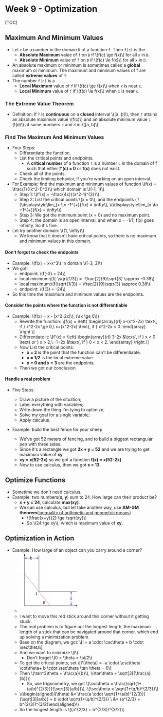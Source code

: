 # Week 9 - Optimization

[TOC]

## Maximum And Minimum Values

* Let `c` be a number in the domain `D` of a function `f`. Then `f(c)` is the 
    * **Absolute Maximum** value of `f` on `D` if \\(f(c) \ge f(x)\\) for all `x` in `D`.
    * **Absolute Minimum** value of `f` on `D` if \\(f(c) \le f(x)\\) for all `x` in `D`.
* An absolute maximum or minimum is sometimes called a **global** maximum or minimum. The maximum and minimum values of f are called **extreme values** of `f`.
* The number `f(c)` is a
    * **Local Maximum** value of `f` if \\(f(c) \ge f(x)\\) when `x` is near `c`.
    * **Local Minimum** value of `f` if \\(f(c) \le f(x)\\) when `x` is near `c`.

### The Extreme Value Theorem

* Definition: If `f` is **continuous** on a **closed** interval \\([a, b]\\), then `f` attains an absolute maximum value \\(f(c)\\) and an absolute minimum value \\(f(d)\\) at some numbers `c` and `d` in \\([a, b]\\).

### Find The Maximum And Minimum Values

* Four Steps:
    * Differentiate the function.
    * List the critical points and endpoints.
        * A **critical number** of a function `f` is a number `c` in the domain of f such that either **f'(c) = 0** or **f(c)** does not exist.
    * Check all of the points.
    * Check the limiting behavior, if you're working on an open interval. 
* For Example: find the maximum and minimum values of function \\(f(x) = \frac{1}{(x^2-1)^2}\\) which domain is \\((-1, 1)\\).
    * Step 1: \\(f'(x) = -\frac{4x}{(x^2-1)^{3}}\\)
    * Step 2: List the critical points \\(x = 0\\), and the endpoints ( \\(\displaystyle\lim_{x \to -1^{+}}f(x) = \infty\\), \\(\displaystyle\lim_{x \to +1^{+}}f(x) = \infty\\))
    * Step 3: We got the minimum point (x = 0) and no maximum point.
    * Step 4: the domain is an open interval, and when x = -1/1, f(x) goes infinity. So it's fine.
* Let try another domain: \\((1, \infty)\\)
    * We know that it doesn't have critical points, so there is no maximum and minimum values in this domain.

#### Don't forgot to check the endpoints

* Example: \\(f(x) = x-x^3\\) in domain \\([-3, 3]\\)
* We got:
    * endpoint: \\(f(-3) = 24\\)
    * local minimum:\\(f(-\sqrt{1/3}) = -\frac{2}{9}\sqrt{3} \approx -0.38\\)
    * local maximum:\\(f(\sqrt{1/3}) = \frac{2}{9}\sqrt{3} \approx 0.38\\)
    * endpoint: \\(f(3) = -24\\)
* So this time the maximum and minimum values are the endpoints.

#### Consider the points where the function is not differentiable

* Example: \\(f(x) = x - |x^2-2x|\\), (\\(x \ge 0\\))
    * Rewrite the function: \\[f(x) = \left\{ \begin{array}{rl} 
    x-(x^2-2x) \text{, if } x^2-2x \ge 0,\\ 
    x+(x^2-2x) \text{, if } x^2-2x < 0. 
    \end{array} \right.\\]
    * Differentiate it: \\[f'(x) = \left\{ \begin{array}{rl} 
    3-2x &\text{, if } x < 0 \text{ or } x > 2,\\ 
    -1+2x &\text{, if } 0 < x < 2. 
    \end{array} \right.\\]
    * Now List the critical points:
        * **x = 2** is the point that the function can't be differentiable.
        * **x = 1/2** is the local extreme value
        * **x = 0 and x = 3** are the endpoints.
    * Then we got our conclusion.

#### Handle a real problem

* Five Steps: 
    * Draw a picture of the situation;
    * Label everything with variables;
    * Write down the thing I'm tying to optimize;
    * Solve my goal for a single variable;
    * Apply calculus.

* Example: build the best fence for your sheep
    * We've got 52 meters of fencing, and to build a biggest rectangular pen with three sides.
    * Since it's a rectangle we got **2x + y = 52** and we are trying to get maximum value of **xy**
    * **xy = x(52-2x)** so we got a function **f(x) = x(52-2x)** 
    * Now to use calculus, then we got **x = 13**.

## Optimize Functions

* Sometime we don't need calculus.
* Example: two numbers(**x, y**) sum to 24. How large can their product be?
    * **x + y = 24**, calculate **max(xy)**.
    * We can use calculus, but let take another way, use **AM-GM theorem**([inequality of arithmetic and geometric means](https://en.wikipedia.org/wiki/Inequality_of_arithmetic_and_geometric_means))
        * \\(\frac{x+y}{2} \ge \sqrt{xy}\\)
        * So \\(24 \ge xy\\), which is maximum value of **xy**.

## Optimization in Action 

* Example: How large of an object can you carry around a corner?
    * <img src="media/15104787435820.jpg" style="width:200px" />
    * I want to move this red stick around this corner without it getting stuck. 
    * The real problem is to figure out the longest length, the maximum length of a stick that can be navigated around that corner. which end up solving a minimization problem.
    * Base on the diagram, we got: \\[l = a \cdot \csc\theta + b \cdot \sec\theta\\]
    * And we want to minimize \\(l\\). 
        * Don't forget \\(0 < \theta < \pi/2\\)
    * To get the critical points, set \\[l'(\theta) = -a \cdot \csc\theta \cot\theta+ b \cdot \sec\theta \tan \theta = 0\\]
    * Then \\(\tan^3\theta = \frac{a}{b}\\), \\(\tan\theta = \sqrt[3]{\frac{a}{b}}\\)
        * So, use trigonometry, we got \\(\csc\theta = \frac{\sqrt{1+(a/b)^{2/3}}}{\sqrt[3]{a/b}}\\), \\(\sec\theta = \sqrt{1+(q/b)^{2/3}}\\)
    * \\(\begin{aligned}l(\theta) &= \frac{a \cdot \sqrt{1+(a/b)^{2/3}}}{\sqrt[3]{a/b}} + b \cdot \sqrt{1+(q/b)^{2/3}} \\ &= (a^{2/3} + b^{2/3})^{3/2}\end{aligned}\\)
    * So the longest length is \\((a^{2/3} + b^{2/3})^{3/2}\\)



